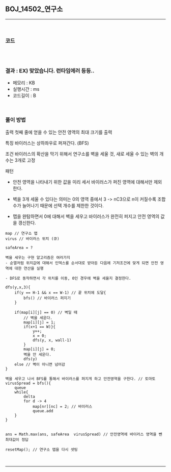 ## BOJ_14502_연구소

---

<br />

### 코드

```java

```

<br />


### 결과 : EX) 맞았습니다. 런타임에러 등등..

- 메모리 : KB
- 실행시간 : ms
- 코드길이 : B

<br />

### 풀이 방법

출력
첫째 줄에 얻을 수 있는 안전 영역의 최대 크기를 출력

특징
바이러스는 상하좌우로 퍼져간다. (BFS)

조건
바이러스의 확산을 막기 위해서 연구소를 벽을 세울 것, 새로 세울 수 있는 벽의 개수는 3개로 고정

패턴
- 안전 영역을 나타내기 위한 값을 미리 세서 바이러스가 퍼진 영역에 대해서만 제외한다. 

- 벽을 3개 세울 수 있다는 의미는 0의 영역 중에서 3 -> nC3으로 n이 커질수록 조합 수가 늘어나기 때문에 선택 개수를 제한한 것이다. 

- 맵을 완탐하면서 0에 대해서 벽을 세우고 바이러스가 완전히 퍼지고 안전 영역의 값을 
갱신한다.



```
map // 연구소 맵
virus // 바이러스 위치 (큐)

safeArea = ?

벽을 세우는 구현 알고리즘은 여러가지
- 순열처럼 위치값에 대해서 인덱스를 순서대로 받아둔 다음에 기저조건에 맞게 되면 안전 영역에 대한 연산을 실행

- DFS로 동작하면서 각 위치를 이동, 0인 경우에 벽을 세울지 결정한다. 

dfs(y,x,3){
    if(y == H-1 && x == W-1) // 끝 위치에 도달{
        bfs() // 바이러스 퍼지기
    }

    if(map[i][j] == 0) // 벽일 때
        // 벽을 세운다.
        map[i][j] = 1;
        if(x+1 == W)}{
            y++;
            x = 0;
            dfs(y, x, wall-1)
        }
        map[i][j] = 0;
        벽을 안 세운다.
        dfs(y)
    else // 벽이 아니면 넘어감
}

벽을 세우고 나서 BFS를 통해서 바이러스를 퍼지게 하고 안전영역을 구한다. // 토마토
virusSpread = bfs(){
    queue
    while{
        delta
        for d -> 4
            map[nr][nc] = 2; // 바이러스
            queue.add
    }
}


ans = Math.max(ans, safeArea  virusSpread) // 안전영역에 바이러스 영역을 뺀 최대값이 정답

resetMap(); // 연구소 맵을 다시 셋팅

```
<br />

<!--추가 내용 있다면 더 적어주시면 됩니다-->

---
